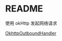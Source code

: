 # README

使用 okHttp 发起网络请求

[OkhttpOutboundHandler](nio02/src/main/java/io/github/kimmking/gateway/outbound/okhttp/OkhttpOutboundHandler.java)